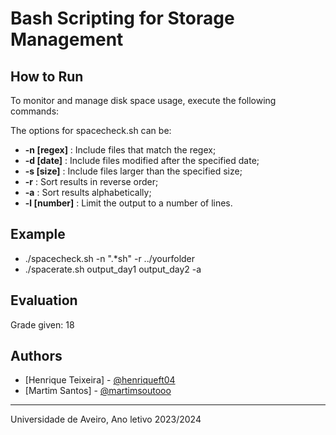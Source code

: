 # Bash Scripting for Storage Management

## How to Run
To monitor and manage disk space usage, execute the following commands:

The options for spacecheck.sh can be:
* **-n [regex]** : Include files that match the regex;
* **-d [date]** : Include files modified after the specified date;
* **-s [size]** : Include files larger than the specified size;
* **-r** : Sort results in reverse order;
* **-a** : Sort results alphabetically;
* **-l [number]** : Limit the output to a number of lines.

## Example
* ./spacecheck.sh -n ".*sh" -r ../yourfolder
* ./spacerate.sh output_day1 output_day2 -a


## Evaluation
Grade given: 18

## Authors
* [Henrique Teixeira] - [@henriqueft04](https://github.com/henriqueft04)
* [Martim Santos] - [@martimsoutooo](https://github.com/martimsoutooo)

---

Universidade de Aveiro, Ano letivo 2023/2024
